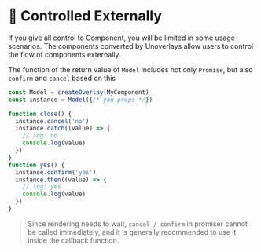 # 🤏 Controlled Externally

If you give all control to Component, you will be limited in some usage scenarios. The components converted by Unoverlays allow users to control the flow of components externally.

The function of the return value of `Model` includes not only `Promise`, but also `confirm` and `cancel` based on this

```ts
const Model = createOverlay(MyComponent)
const instance = Model({/* you props */})

function close() {
  instance.cancel('no')
  instance.catch((value) => {
    // log: no
    console.log(value)
  })
}
function yes() {
  instance.confirm('yes')
  instance.then((value) => {
    // log: yes
    console.log(value)
  })
}
```

> Since rendering needs to wait, `cancel / confirm` in promiser cannot be called immediately, and it is generally recommended to use it inside the callback function.